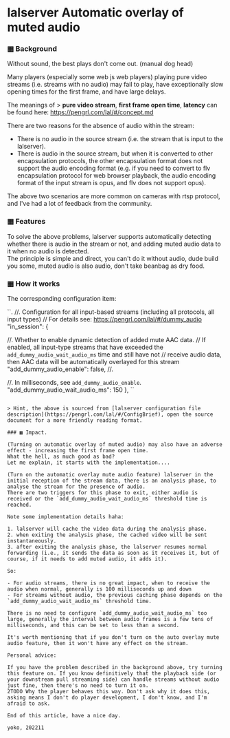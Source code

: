 # lalserver Automatic overlay of muted audio

### ▦ Background

Without sound, the best plays don't come out. (manual dog head)

Many players (especially some web js web players) playing pure video streams (i.e. streams with no audio) may fail to play, have exceptionally slow opening times for the first frame, and have large delays.  

The meanings of > **pure video stream**, **first frame open time**, **latency** can be found here: https://pengrl.com/lal/#/concept.md

There are two reasons for the absence of audio within the stream:

- There is no audio in the source stream (i.e. the stream that is input to the lalserver).
- There is audio in the source stream, but when it is converted to other encapsulation protocols, the other encapsulation format does not support the audio encoding format (e.g. if you need to convert to flv encapsulation protocol for web browser playback, the audio encoding format of the input stream is opus, and flv does not support opus).

The above two scenarios are more common on cameras with rtsp protocol, and I've had a lot of feedback from the community.

### ▦ Features

To solve the above problems, lalserver supports automatically detecting whether there is audio in the stream or not, and adding muted audio data to it when no audio is detected.  
The principle is simple and direct, you can't do it without audio, dude build you some, muted audio is also audio, don't take beanbag as dry food.

### ▦ How it works

The corresponding configuration item:

``.
//. Configuration for all input-based streams (including all protocols, all input types)
// For details see: https://pengrl.com/lal/#/dummy_audio
"in_session": {

  //. Whether to enable dynamic detection of added mute AAC data.
  // If enabled, all input-type streams that have exceeded the `add_dummy_audio_wait_audio_ms` time and still have not
  // receive audio data, then AAC data will be automatically overlayed for this stream
  "add_dummy_audio_enable": false, //.

  //. In milliseconds, see `add_dummy_audio_enable`.
  "add_dummy_audio_wait_audio_ms": 150
}, ``
```

> Hint, the above is sourced from [lalserver configuration file description](https://pengrl.com/lal/#/ConfigBrief), open the source document for a more friendly reading format.

### ▦ Impact.

(Turning on automatic overlay of muted audio) may also have an adverse effect - increasing the first frame open time.  
What the hell, as much good as bad?  
Let me explain, it starts with the implementation....

(Turn on the automatic overlay mute audio feature) lalserver in the initial reception of the stream data, there is an analysis phase, to analyse the stream for the presence of audio.  
There are two triggers for this phase to exit, either audio is received or the `add_dummy_audio_wait_audio_ms` threshold time is reached.  

Note some implementation details haha:

1. lalserver will cache the video data during the analysis phase.
2. when exiting the analysis phase, the cached video will be sent instantaneously.
3. after exiting the analysis phase, the lalserver resumes normal forwarding (i.e., it sends the data as soon as it receives it, but of course, if it needs to add muted audio, it adds it).

So:

- For audio streams, there is no great impact, when to receive the audio when normal, generally is 100 milliseconds up and down
- For streams without audio, the previous caching phase depends on the `add_dummy_audio_wait_audio_ms` threshold time.

There is no need to configure `add_dummy_audio_wait_audio_ms` too large, generally the interval between audio frames is a few tens of milliseconds, and this can be set to less than a second.

It's worth mentioning that if you don't turn on the auto overlay mute audio feature, then it won't have any effect on the stream.

Personal advice:

If you have the problem described in the background above, try turning this feature on. If you know definitively that the playback side (or your downstream pull streaming side) can handle streams without audio just fine, then there's no need to turn it on.
2TODO Why the player behaves this way. Don't ask why it does this, asking means I don't do player development, I don't know, and I'm afraid to ask.

End of this article, have a nice day.

yoko, 202211
